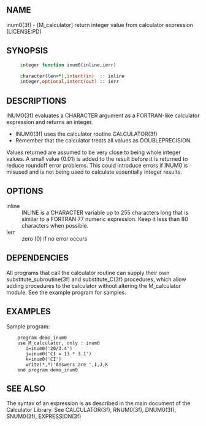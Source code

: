 ## NAME
   inum0(3f) - [M_calculator] return integer value from calculator
   expression (LICENSE:PD)
## SYNOPSIS
```fortran
     integer function inum0(inline,ierr)

     character(len=*),intent(in)  :: inline
     integer,optional,intent(out) :: ierr
```
## DESCRIPTIONS
   INUM0(3f) evaluates a CHARACTER argument as a FORTRAN-like
   calculator expression and returns an integer.

   + INUM0(3f) uses the calculator routine CALCULATOR(3f)
   + Remember that the calculator treats all values as
     DOUBLEPRECISION.

   Values returned are assumed to be very close to being whole integer
   values. A small value (0.01) is added to the result before it is
   returned to reduce roundoff error problems. This could introduce errors
   if INUM0 is misused and is not being used to calculate essentially
   integer results.

## OPTIONS
<dl>

  <dt>inline</dt>
  <dd>
  INLINE is a CHARACTER variable up to 255 characters long that
  is similar to a FORTRAN 77 numeric expression. Keep it less
  than 80 characters when possible.
  </dd>

  <dt>ierr</dt>
  <dd>
   zero (0) if no error occurs
  </dd>

</dl>

## DEPENDENCIES
   All programs that call the calculator routine can supply their own
   substitute_subroutine(3f) and substitute_C(3f) procedures, which allow
   adding procedures to the calculator without altering the M_calculator
   module. See the example program for samples.
## EXAMPLES
   Sample program:
```text
    program demo_inum0
    use M_calculator, only : inum0
       i=inum0('20/3.4')
       j=inum0('CI = 13 * 3.1')
       k=inum0('CI')
       write(*,*)'Answers are ',I,J,K
    end program demo_inum0
``` 
## SEE ALSO
   The syntax of an expression is as described in the main document of
   the Calculator Library. See CALCULATOR(3f), RNUM0(3f), DNUM0(3f), SNUM0(3f),
   EXPRESSION(3f)
